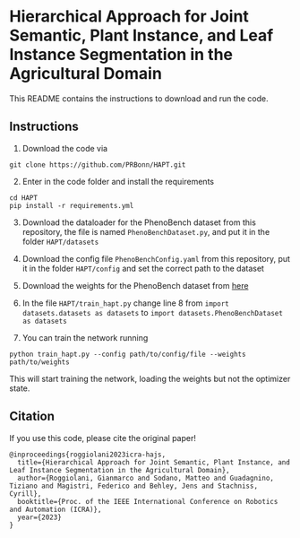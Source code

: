 # Hierarchical Approach for Joint Semantic, Plant Instance, and Leaf Instance Segmentation in the Agricultural Domain 

This README contains the instructions to download and run the code. 

## Instructions 

1. Download the code via 

```
git clone https://github.com/PRBonn/HAPT.git
```

2. Enter in the code folder and install the requirements 

```
cd HAPT
pip install -r requirements.yml
```

3. Download the dataloader for the PhenoBench dataset from this repository, the file is named `PhenoBenchDataset.py`, and put it in the folder `HAPT/datasets`

4. Download the config file `PhenoBenchConfig.yaml` from this repository, put it in the folder `HAPT/config` and set the correct path to the dataset

5. Download the weights for the PhenoBench dataset from [here](https://drive.google.com/drive/folders/1BctpWMAALU0l6pTvo1e6Mxs8PWplNioT?usp=sharing) 

6. In the file `HAPT/train_hapt.py` change line 8 from `import datasets.datasets as datasets` to `import datasets.PhenoBenchDataset as datasets`

7. You can train the network running 

```
python train_hapt.py --config path/to/config/file --weights path/to/weights
```

This will start training the network, loading the weights but not the optimizer state.

## Citation

If you use this code, please cite the original paper! 

```
@inproceedings{roggiolani2023icra-hajs,
  title={Hierarchical Approach for Joint Semantic, Plant Instance, and Leaf Instance Segmentation in the Agricultural Domain},
  author={Roggiolani, Gianmarco and Sodano, Matteo and Guadagnino, Tiziano and Magistri, Federico and Behley, Jens and Stachniss, Cyrill},
  booktitle={Proc. of the IEEE International Conference on Robotics and Automation (ICRA)},
  year={2023}
}
``` 

